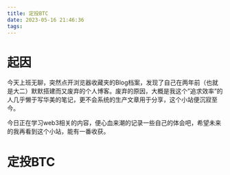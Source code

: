 ```yaml
---
title: 定投BTC
date: 2023-05-16 21:46:36
tags:
---
```

# 起因

今天上班无聊，突然点开浏览器收藏夹的Blog档案，发现了自己在两年前（也就是大二）默默搭建而又废弃的个人博客。废弃的原因，大概是我这个”追求效率”的人几乎懒于写华美的笔记，更不会系统的生产文章用于分享，这个小站便沉寂至今。

今日正在学习web3相关的内容，便心血来潮的记录一些自己的体会吧，希望未来的我再看到这个小站，能有一番收获。

# 定投BTC
